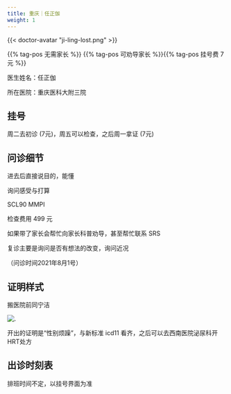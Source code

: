 ```yaml
---
title: 重庆｜任正伽
weight: 1
---
```


{{< doctor-avatar "ji-ling-lost.png" >}}

{{% tag-pos 无需家长 %}} {{% tag-pos 可劝导家长 %}}{{% tag-pos 挂号费 7 元 %}}

医生姓名：任正伽

所在医院：重庆医科大附三院

## 挂号

周二去初诊 (7元)，周五可以检查，之后周一拿证 (7元)

## 问诊细节

进去后直接说目的，能懂

询问感受与打算

SCL90 MMPI

检查费用 499 元

如果带了家长会帮忙向家长科普劝导，甚至帮忙联系 SRS

复诊主要是询问是否有想法的改变，询问近况

（问诊时间2021年8月1号）

## 证明样式

搬医院前同宁洁

![.](images/doctor/proof/ning-jie.jpg)

开出的证明是“性别烦躁”，与新标准 icd11 看齐，之后可以去西南医院泌尿科开HRT处方

## 出诊时刻表



排班时间不定，以挂号界面为准
